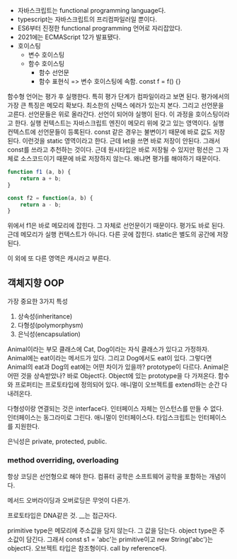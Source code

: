 - 자바스크립트는 functional programming language다. 
- typescript는 자바스크립트의 프리컴파일러일 뿐이다.
- ES6부터 진정한 functional programming 언어로 자리잡았다. 
- 2021에는 ECMAScript 12가 발표됐다. 
- 호이스팅
  - 변수 호이스팅
  - 함수 호이스팅
    - 함수 선언문
    - 함수 표현식 => 변수 호이스팅에 속함. const f = f() {}

함수형 언어는 평가 후 실행한다. 특히 평가 단계가 컴파일이라고 보면 된다. 평가에서의 가장 큰 특징은 메모리 확보다. 최소한의 신택스 에러가 있는지 본다. 그리고 선언문을 고른다. 선언문들은 위로 올라간다. 선언이 되어야 실행이 된다. 이 과정을 호이스팅이라고 한다. 실행 컨텍스트는 자바스크립트 엔진이 메모리 위에 갖고 있는 영역이다. 실행 컨텍스트에 선언문들이 등록된다. const 같은 경우는 불변이기 때문에 바로 값도 저장된다. 이런것을 static 영역이라고 한다. 근데 let을 쓰면 바로 저장이 안된다. 그래서 const를 쓰라고 추천하는 것이다. 근데 원시타입은 바로 저장될 수 있지만 펑션은 그 자체로 소스코드이기 때문에 바로 저장하지 않는다. 왜냐면 평가를 해야하기 때문이다. 

```js
function f1 (a, b) {
    return a + b;
}

const f2 = function(a, b) {
    return a - b;
}
```

위에서 f1은 바로 메모리에 잡힌다. 그 자체로 선언문이기 때문이다. 평가도 바로 된다. 근데 메모리가 실행 컨텍스트가 아니다. 다른 곳에 잡힌다. static은 별도의 공간에 저장된다. 

이 외에 또 다른 영역은 캐시라고 부른다. 



## 객체지향 OOP

가장 중요한 3가지 특성

1. 상속성(inheritance)
2. 다형성(polymorphysm)
3. 은닉성(encapsulation)

Animal이라는 부모 클래스에 Cat, Dog이라는 자식 클래스가 있다고 가정하자. Animal에는 eat이라는 메서드가 있다. 그리고 Dog에서도 eat이 있다. 그렇다면 Animal의 eat과 Dog의 eat에는 어떤 차이가 있을까? prototype이 다르다. Animal은 어떤 것을 상속받았나? 바로 Object다. Object에 있는 prototype을 다 가져온다. 함수와 프로퍼티는 프로토타입에 정의되어 있다. 애니멀이 오브젝트를 extend하는 순간 다 내려온다. 

다형성이랑 연결되는 것은 interface다. 인터페이스 자체는 인스턴스를 만들 수 없다. 인터페이스는 동그라미로 그린다. 애니멀이 인터페이스다. 타입스크립트는 인터페이스를 지원한다. 

은닉성은 private, protected, public. 

### method overriding, overloading

항상 코딩은 선언형으로 해야 한다. 컴퓨터 공학은 소프트웨어 공학을 포함하는 개념이다. 

메서드 오버라이딩과 오버로딩은 무엇이 다른가. 

프로토타입은 DNA같은 것. __는 접근자다.  

primitive type은 메모리에 주소값을 담지 않는다. 그 값을 담는다. object type은 주소값이 담긴다. 그래서 const s1 = 'abc'는 primitive이고 new String('abc')는 object다. 오브젝트 타입은 참조형이다. call by reference다. 